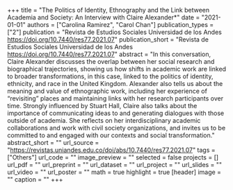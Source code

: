 +++
title = "The Politics of Identity, Ethnography and the Link between Academia and Society: An Interview with Claire Alexander*"
date = "2021-01-01"
authors = ["Carolina Ramirez", "Carol Chan"]
publication_types = ["2"]
publication = "Revista de Estudios Sociales Universidad de los Andes https://doi.org/10.7440/res77.2021.07"
publication_short = "Revista de Estudios Sociales Universidad de los Andes https://doi.org/10.7440/res77.2021.07"
abstract = "In this conversation, Claire Alexander discusses the overlap between her social research and biographical trajectories, showing us how shifts in academic work are linked to broader transformations, in this case, linked to the politics of identity, ethnicity, and race in the United Kingdom. Alexander also tells us about the meaning and value of ethnographic work, including her experience of “revisiting” places and maintaining links with her research participants over time. Strongly influenced by Stuart Hall, Claire also talks about the importance of communicating ideas to and generating dialogues with those outside of academia. She reflects on her interdisciplinary academic collaborations and work with civil society organizations, and invites us to be committed to and engaged with our contexts and social transformation."
abstract_short = ""
url_source = "https://revistas.uniandes.edu.co/doi/abs/10.7440/res77.2021.07"
tags = ["Others"]
url_code = ""
image_preview = ""
selected = false
projects = []
url_pdf = ""
url_preprint = ""
url_dataset = ""
url_project = ""
url_slides = ""
url_video = ""
url_poster = ""
math = true
highlight = true
[header]
image = ""
caption = ""
+++
